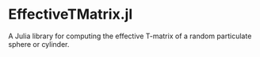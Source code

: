 # EffectiveTMatrix.jl
A Julia library for computing the effective T-matrix of a random particulate sphere or cylinder.
